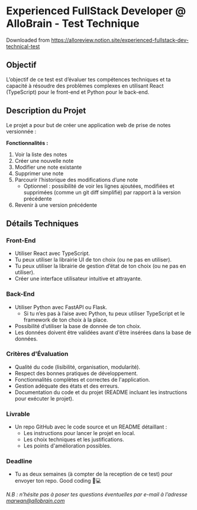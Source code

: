 # Experienced FullStack Developer @ AlloBrain - Test Technique

Downloaded from https://alloreview.notion.site/experienced-fullstack-dev-technical-test

## Objectif

L’objectif de ce test est d’évaluer tes compétences techniques et ta capacité à résoudre des problèmes complexes en utilisant React (TypeScript) pour le front-end et Python pour le back-end.

## Description du Projet

Le projet a pour but de créer une application web de prise de notes versionnée :

**Fonctionnalités :**

1. Voir la liste des notes
2. Créer une nouvelle note
3. Modifier une note existante
4. Supprimer une note
5. Parcourir l’historique des modifications d’une note
    - Optionnel : possibilité de voir les lignes ajoutées, modifiées et supprimées (comme un git diff simplifié) par rapport à la version précédente
6. Revenir à une version précédente

## Détails Techniques

### Front-End

- Utiliser React avec TypeScript.
- Tu peux utiliser la librairie UI de ton choix (ou ne pas en utiliser).
- Tu peux utiliser la librairie de gestion d’état de ton choix (ou ne pas en utiliser).
- Créer une interface utilisateur intuitive et attrayante.

### Back-End

- Utiliser Python avec FastAPI ou Flask.
    - Si tu n’es pas à l’aise avec Python, tu peux utiliser TypeScript et le framework de ton choix à la place.
- Possibilité d’utiliser la base de donnée de ton choix.
- Les données doivent être validées avant d'être insérées dans la base de données.

### Critères d'Évaluation

- Qualité du code (lisibilité, organisation, modularité).
- Respect des bonnes pratiques de développement.
- Fonctionnalités complètes et correctes de l'application.
- Gestion adéquate des états et des erreurs.
- Documentation du code et du projet (README incluant les instructions pour exécuter le projet).

### Livrable

- Un repo GitHub avec le code source et un README détaillant :
    - Les instructions pour lancer le projet en local.
    - Les choix techniques et les justifications.
    - Les points d'amélioration possibles.

### Deadline

- Tu as deux semaines (à compter de la reception de ce test) pour envoyer ton repo. Good coding 🙂💻

*N.B : n’hésite pas à poser tes questions éventuelles par e-mail à l’adresse marwan@allobrain.com*